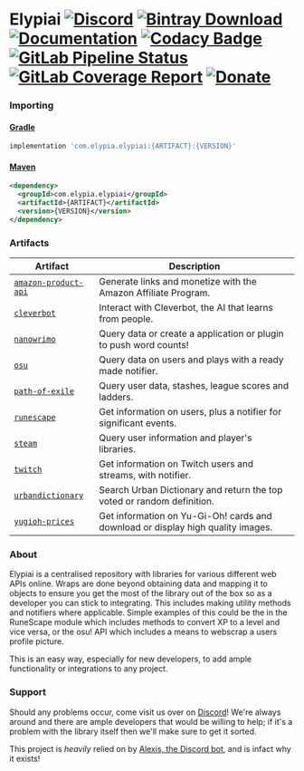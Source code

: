# Elypiai [![Discord](https://discordapp.com/api/guilds/184657525990359041/widget.png)](https://discord.gg/hprGMaM) [![Bintray Download](https://api.bintray.com/packages/elypia/Elypiai/Elypiai/images/download.svg)](https://bintray.com/elypia/Elypiai/Elypiai/_latestVersion) [![Documentation](https://img.shields.io/badge/Docs-Elypiai-blue.svg)](https://elypiai.elypia.com/) [![Codacy Badge](https://api.codacy.com/project/badge/Grade/5300391761404cb9a97a3ae49593caec)](https://www.codacy.com/app/sethsutopia/Elypiai?utm_source=gitlab.com&amp;utm_medium=referral&amp;utm_content=Elypia/Elypiai&amp;utm_campaign=Badge_Grade) [![GitLab Pipeline Status](https://gitlab.com/Elypia/Elypiai/badges/master/pipeline.svg)](https://gitlab.com/Elypia/Elypiai/commits/master) [![GitLab Coverage Report](https://gitlab.com/Elypia/Elypiai/badges/master/coverage.svg)](https://gitlab.com/Elypia/Elypiai/commits/master) [![Donate](https://img.shields.io/badge/Donate-PayPal-yellow.svg)](https://www.paypal.com/cgi-bin/webscr?cmd=_s-xclick&hosted_button_id=WLA5BMC34SJVG)

### Importing
#### [Gradle](https://gradle.org/)
```gradle
implementation 'com.elypia.elypiai:{ARTIFACT}:{VERSION}'
```

#### [Maven](https://maven.apache.org/)
```xml
<dependency>
  <groupId>com.elypia.elypiai</groupId>
  <artifactId>{ARTIFACT}</artifactId>
  <version>{VERSION}</version>
</dependency>
```

### **Artifacts**
Artifact | Description
-------- | -----------
[`amazon-product-api`](https://affiliate-program.amazon.com/) | Generate links and monetize with the Amazon Affiliate Program.
[`cleverbot`](https://www.cleverbot.com/api/) | Interact with Cleverbot, the AI that learns from people.
[`nanowrimo`](https://nanowrimo.org/wordcount_api) | Query data or create a application or plugin to push word counts!
[`osu`](https://github.com/ppy/osu-api/wiki) | Query data on users and plays with a ready made notifier.
[`path-of-exile`](https://www.pathofexile.com/developer/docs/api-resources) | Query user data, stashes, league scores and ladders.
[`runescape`](http://runescape.wikia.com/wiki/Application_programming_interface) | Get information on users, plus a notifier for significant events.
[`steam`](https://steamcommunity.com/dev) | Query user information and player's libraries.
[`twitch`](https://dev.twitch.tv/docs) | Get information on Twitch users and streams, with notifier.
[`urbandictionary`](http://api.urbandictionary.com/v0/define?term=api) | Search Urban Dictionary and return the top voted or random definition.
[`yugioh-prices`](http://docs.yugiohprices.apiary.io/) | Get information on Yu-Gi-Oh! cards and download or display high quality images.

### About
Elypiai is a centralised repository with libraries for various different web APIs online. Wraps are done beyond obtaining data and mapping it to objects to ensure you get the most of the library out of the box so as a developer you can stick to integrating. This includes making utility methods and notifiers where applicable. Simple examples of this could be the in the RuneScape module which includes methods to convert XP to a level and vice versa, or the osu! API which includes a means to webscrap a users profile picture.

This is an easy way, especially for new developers, to add ample functionality or integrations to any project.

### Support
Should any problems occur, come visit us over on [Discord](https://discord.gg/hprGMaM)! We're always around and there are ample developers that would be willing to help; if it's a problem with the library itself then we'll make sure to get it sorted.

This project is _heavily_ relied on by [Alexis, the Discord bot](https://discordapp.com/oauth2/authorize?client_id=230716794212581376&scope=bot), and is infact why it exists!
